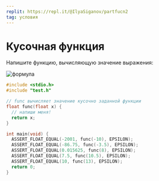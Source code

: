 ```yaml
---
replit: https://repl.it/@IlyaSiganov/partfucn2
tag: условия
---
```


# Кусочная функция

Напишите функцию, вычисляющую значение выражения:

<!-- $$f(x) = \begin{cases}2x^3-1 &\ x< 8 \\ x-3 &\ x > 10 \\ x ^ {-2} &\ \end{cases}$$ -->
![формула](https://render.githubusercontent.com/render/math?math=f%28x%29%20%3D%20%5Cbegin%7Bcases%7D2x%5E3-1%20%26%5C%20x%3C%208%20%5C%5C%20x-3%20%26%5C%20x%20%3E%2010%20%5C%5C%20x%20%5E%20%7B-2%7D%20%26%5C%20%5Cend%7Bcases%7D)

```c
#include <stdio.h>
#include "test.h"

// func вычисляет значение кусочно заданной функции
float func(float x) {
  // напиши меня!
  return x;
}

int main(void) {
  ASSERT_FLOAT_EQUAL(-2001, func(-10), EPSILON);
  ASSERT_FLOAT_EQUAL(-86.75, func(-3.5), EPSILON);
  ASSERT_FLOAT_EQUAL(0.015625, func(8), EPSILON);
  ASSERT_FLOAT_EQUAL(7.5, func(10.5), EPSILON);
  ASSERT_FLOAT_EQUAL(10, func(13), EPSILON);
  return 0;
}
```
